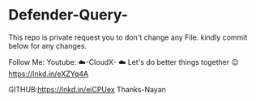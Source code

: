 # Defender-Query-

This repo is private request you to don't change any File. kindly commit below for any changes. 

Follow Me:
Youtube: ☁️-CloudX- ☁️ Let's do better things together 😉
https://lnkd.in/eXZYq4A

GITHUB:https://lnkd.in/eiCPUex
Thanks-Nayan

